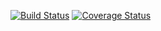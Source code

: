 [![Build Status](https://travis-ci.com/go-home-io/server.svg?branch=master)](https://travis-ci.com/go-home-io/server) [![Coverage Status](https://coveralls.io/repos/github/go-home-io/server/badge.svg?branch=master)](https://coveralls.io/github/go-home-io/server?branch=master) 